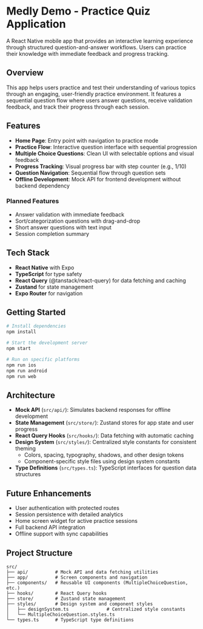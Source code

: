 # Medly Demo - Practice Quiz Application

A React Native mobile app that provides an interactive learning experience through structured question-and-answer workflows. Users can practice their knowledge with immediate feedback and progress tracking.

## Overview

This app helps users practice and test their understanding of various topics through an engaging, user-friendly practice environment. It features a sequential question flow where users answer questions, receive validation feedback, and track their progress through each session.

## Features

- **Home Page**: Entry point with navigation to practice mode
- **Practice Flow**: Interactive question interface with sequential progression
- **Multiple Choice Questions**: Clean UI with selectable options and visual feedback
- **Progress Tracking**: Visual progress bar with step counter (e.g., 1/10)
- **Question Navigation**: Sequential flow through question sets
- **Offline Development**: Mock API for frontend development without backend dependency

### Planned Features
- Answer validation with immediate feedback
- Sort/categorization questions with drag-and-drop
- Short answer questions with text input
- Session completion summary

## Tech Stack

- **React Native** with Expo
- **TypeScript** for type safety
- **React Query** (@tanstack/react-query) for data fetching and caching
- **Zustand** for state management
- **Expo Router** for navigation

## Getting Started

```bash
# Install dependencies
npm install

# Start the development server
npm start

# Run on specific platforms
npm run ios
npm run android
npm run web
```

## Architecture

- **Mock API** (`src/api/`): Simulates backend responses for offline development
- **State Management** (`src/store/`): Zustand stores for app state and user progress
- **React Query Hooks** (`src/hooks/`): Data fetching with automatic caching
- **Design System** (`src/styles/`): Centralized style constants for consistent theming
  - Colors, spacing, typography, shadows, and other design tokens
  - Component-specific style files using design system constants
- **Type Definitions** (`src/types.ts`): TypeScript interfaces for question data structures

## Future Enhancements

- User authentication with protected routes
- Session persistence with detailed analytics
- Home screen widget for active practice sessions
- Full backend API integration
- Offline support with sync capabilities

## Project Structure

```
src/
├── api/          # Mock API and data fetching utilities
├── app/          # Screen components and navigation
├── components/   # Reusable UI components (MultipleChoiceQuestion, etc.)
├── hooks/        # React Query hooks
├── store/        # Zustand state management
├── styles/       # Design system and component styles
│   ├── designSystem.ts              # Centralized style constants
│   └── MultipleChoiceQuestion.styles.ts
└── types.ts      # TypeScript type definitions
```